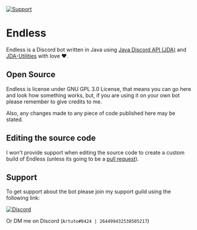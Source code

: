 [![Support](https://img.shields.io/discord/312776731704426496.svg)](https://discord.gg/CXKfYW3)

# Endless

Endless is a Discord bot written in Java using [Java Discord API (JDA)](https://github.com/DV8FromTheWorld/JDA) and [JDA-Utilities](https://github.com/JDA-Applications/JDA-Utilities) with love ❤.

## Open Source

Endless is license under GNU GPL 3.0 License, that means you can go here and look how something works, but, if you are using it on your own bot please remember to give credits to me.

Also, any changes made to any piece of code published here may be stated.

## Editing the source code

I won't provide support when editing the source code to create a custom build of Endless (unless its going to be a [pull request](https://github.com/EndlessBot/Endless/pulls)).

## Support

To get support about the bot please join my support guild using the following link:

[![Discord](https://canary.discordapp.com/api/guilds/312776731704426496/widget.png?style=banner2)](https://discord.gg/CXKfYW3)

Or DM me on Discord (```Artuto#0424 | 264499432538505217```)
